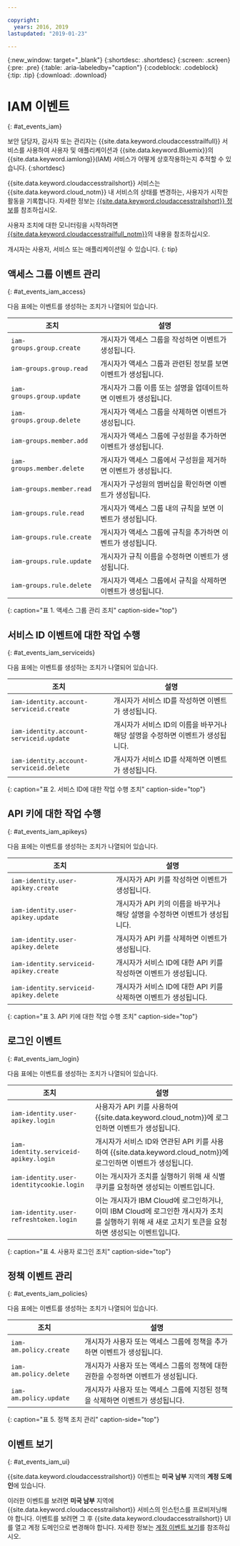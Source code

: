 ```yaml
---

copyright:
  years: 2016, 2019
lastupdated: "2019-01-23"

---
```


{:new_window: target="_blank"}
{:shortdesc: .shortdesc}
{:screen: .screen}
{:pre: .pre}
{:table: .aria-labeledby="caption"}
{:codeblock: .codeblock}
{:tip: .tip}
{:download: .download}


# IAM 이벤트
{: #at_events_iam}

보안 담당자, 감사자 또는 관리자는 {{site.data.keyword.cloudaccesstrailfull}} 서비스를 사용하여 사용자 및 애플리케이션과 {{site.data.keyword.Bluemix}}의 {{site.data.keyword.iamlong}}(IAM) 서비스가 어떻게 상호작용하는지 추적할 수 있습니다. 
{:shortdesc}

{{site.data.keyword.cloudaccesstrailshort}} 서비스는 {{site.data.keyword.cloud_notm}} 내 서비스의 상태를 변경하는, 사용자가 시작한 활동을 기록합니다. 자세한 정보는 [{{site.data.keyword.cloudaccesstrailshort}} 정보](/docs/services/cloud-activity-tracker/activity_tracker_ov.html#activity_tracker_ov )를 참조하십시오.

사용자 조치에 대한 모니터링을 시작하려면 [{{site.data.keyword.cloudaccesstrailfull_notm}}](/docs/services/cloud-activity-tracker/index.html#getting-started-with-cla)의 내용을 참조하십시오. 

개시자는 사용자, 서비스 또는 애플리케이션일 수 있습니다.
{: tip}

## 액세스 그룹 이벤트 관리
{: #at_events_iam_access}

다음 표에는 이벤트를 생성하는 조치가 나열되어 있습니다.

|조치 |설명 |
|----------|---------|
| `iam-groups.group.create`   | 개시자가 액세스 그룹을 작성하면 이벤트가 생성됩니다. | 
| `iam-groups.group.read`     | 개시자가 액세스 그룹과 관련된 정보를 보면 이벤트가 생성됩니다. |
| `iam-groups.group.update`   | 개시자가 그룹 이름 또는 설명을 업데이트하면 이벤트가 생성됩니다. |
| `iam-groups.group.delete`   | 개시자가 액세스 그룹을 삭제하면 이벤트가 생성됩니다. |
| `iam-groups.member.add`     | 개시자가 액세스 그룹에 구성원을 추가하면 이벤트가 생성됩니다. |
| `iam-groups.member.delete`  | 개시자가 액세스 그룹에서 구성원을 제거하면 이벤트가 생성됩니다. |
| `iam-groups.member.read`    | 개시자가 구성원의 멤버십을 확인하면 이벤트가 생성됩니다. |
| `iam-groups.rule.read`      | 개시자가 액세스 그룹 내의 규칙을 보면 이벤트가 생성됩니다. |
| `iam-groups.rule.create`    | 개시자가 액세스 그룹에 규칙을 추가하면 이벤트가 생성됩니다. |
| `iam-groups.rule.update`    | 개시자가 규칙 이름을 수정하면 이벤트가 생성됩니다. |
| `iam-groups.rule.delete`    | 개시자가 액세스 그룹에서 규칙을 삭제하면 이벤트가 생성됩니다. |
{: caption="표 1. 액세스 그룹 관리 조치" caption-side="top"} 



## 서비스 ID 이벤트에 대한 작업 수행
{: #at_events_iam_serviceids}

다음 표에는 이벤트를 생성하는 조치가 나열되어 있습니다.

|조치 |설명 |
|----------|---------|
| `iam-identity.account-serviceid.create` | 개시자가 서비스 ID를 작성하면 이벤트가 생성됩니다.  | 
| `iam-identity.account-serviceid.update` | 개시자가 서비스 ID의 이름을 바꾸거나 해당 설명을 수정하면 이벤트가 생성됩니다. | 
| `iam-identity.account-serviceid.delete` | 개시자가 서비스 ID를 삭제하면 이벤트가 생성됩니다. | 
{: caption="표 2. 서비스 ID에 대한 작업 수행 조치" caption-side="top"} 


## API 키에 대한 작업 수행
{: #at_events_iam_apikeys}

다음 표에는 이벤트를 생성하는 조치가 나열되어 있습니다.

|조치 |설명 |
|----------|---------|
| `iam-identity.user-apikey.create`      | 개시자가 API 키를 작성하면 이벤트가 생성됩니다. | 
| `iam-identity.user-apikey.update`      | 개시자가 API 키의 이름을 바꾸거나 해당 설명을 수정하면 이벤트가 생성됩니다. |  
| `iam-identity.user-apikey.delete`      | 개시자가 API 키를 삭제하면 이벤트가 생성됩니다. |  
| `iam-identity.serviceid-apikey.create` | 개시자가 서비스 ID에 대한 API 키를 작성하면 이벤트가 생성됩니다. |  
| `iam-identity.serviceid-apikey.delete` | 개시자가 서비스 ID에 대한 API 키를 삭제하면 이벤트가 생성됩니다. |  
{: caption="표 3. API 키에 대한 작업 수행 조치" caption-side="top"} 


## 로그인 이벤트
{: #at_events_iam_login}

다음 표에는 이벤트를 생성하는 조치가 나열되어 있습니다.

|조치 |설명 |
|----------|---------|
| `iam-identity.user-apikey.login`         |사용자가 API 키를 사용하여 {{site.data.keyword.cloud_notm}}에 로그인하면 이벤트가 생성됩니다. |  
| `iam-identity.serviceid-apikey.login`    |개시자가 서비스 ID와 연관된 API 키를 사용하여 {{site.data.keyword.cloud_notm}}에 로그인하면 이벤트가 생성됩니다. |  
| `iam-identity.user-identitycookie.login` | 이는 개시자가 조치를 실행하기 위해 새 식별 쿠키를 요청하면 생성되는 이벤트입니다. |
| `iam-identity.user-refreshtoken.login`   | 이는 개시자가 IBM Cloud에 로그인하거나, 이미 IBM Cloud에 로그인한 개시자가 조치를 실행하기 위해 새 새로 고치기 토큰을 요청하면 생성되는 이벤트입니다. |
{: caption="표 4. 사용자 로그인 조치" caption-side="top"} 


## 정책 이벤트 관리
{: #at_events_iam_policies}

다음 표에는 이벤트를 생성하는 조치가 나열되어 있습니다.

|조치 |설명 |
|----------|---------|
| `iam-am.policy.create` | 개시자가 사용자 또는 액세스 그룹에 정책을 추가하면 이벤트가 생성됩니다. |
| `iam-am.policy.delete` | 개시자가 사용자 또는 액세스 그룹의 정책에 대한 권한을 수정하면 이벤트가 생성됩니다.|
| `iam-am.policy.update` | 개시자가 사용자 또는 액세스 그룹에 지정된 정책을 삭제하면 이벤트가 생성됩니다. |
{: caption="표 5. 정책 조치 관리" caption-side="top"} 


## 이벤트 보기
{: #at_events_iam_ui}

{{site.data.keyword.cloudaccesstrailshort}} 이벤트는 **미국 남부** 지역의 **계정 도메인**에 있습니다.

이러한 이벤트를 보려면 **미국 남부** 지역에 {{site.data.keyword.cloudaccesstrailshort}} 서비스의 인스턴스를 프로비저닝해야 합니다. 이벤트를 보려면 그 후 {{site.data.keyword.cloudaccesstrailshort}} UI를 열고 계정 도메인으로 변경해야 합니다. 자세한 정보는 [계정 이벤트 보기](/docs/services/cloud-activity-tracker/how-to/manage-events-ui/viewing_events.html#account_events)를 참조하십시오.

